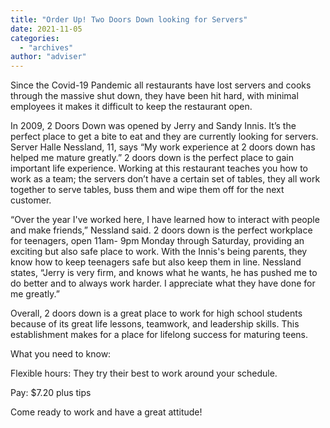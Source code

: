 ```yaml
---
title: "Order Up! Two Doors Down looking for Servers"
date: 2021-11-05
categories: 
  - "archives"
author: "adviser"
---
```


Since the Covid-19 Pandemic all restaurants have lost servers and cooks through the massive shut down, they have been hit hard, with minimal employees it makes it difficult to keep the restaurant open.

In 2009, 2 Doors Down was opened by Jerry and Sandy Innis. It’s the perfect place to get a bite to eat and they are currently looking for servers. Server Halle Nessland, 11, says “My work experience at 2 doors down has helped me mature greatly.” 2 doors down is the perfect place to gain important life experience. Working at this restaurant teaches you how to work as a team; the servers don’t have a certain set of tables, they all work together to serve tables, buss them and wipe them off for the next customer.

“Over the year I've worked here, I have learned how to interact with people and make friends,” Nessland said. 2 doors down is the perfect workplace for teenagers, open 11am- 9pm Monday through Saturday, providing an exciting but also safe place to work. With the Innis's being parents, they know how to keep teenagers safe but also keep them in line. Nessland states, “Jerry is very firm, and knows what he wants, he has pushed me to do better and to always work harder. I appreciate what they have done for me greatly.”

Overall, 2 doors down is a great place to work for high school students because of its great life lessons, teamwork, and leadership skills. This establishment makes for a place for lifelong success for maturing teens.

What you need to know:

Flexible hours: They try their best to work around your schedule.

Pay: $7.20 plus tips

Come ready to work and have a great attitude!
